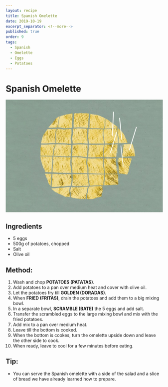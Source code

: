 ```yaml
---
layout: recipe
title: Spanish Omelette
date: 2019-10-19
excerpt_separator: <!--more-->
published: true
order: 9
tags:
  - Spanish
  - Omelette
  - Eggs
  - Potatoes
---
```


# Spanish Omelette

<!--more-->

[![Spanish Omelette](/_uploads/spanishomelette1.jpg)](/_uploads/spanishomelette1.jpg)

## Ingredients
- 5 eggs
- 500g of potatoes, chopped
- Salt
- Olive oil

## Method:
1. Wash and chop **POTATOES (PATATAS)**.
2. Add potatoes to a pan over medium heat and cover with olive oil.
3. Let the potatoes fry till **GOLDEN (DORADAS)**.
4. When **FRIED (FRITAS)**, drain the potatoes and add them to a big mixing bowl.
5. In a separate bowl, **SCRAMBLE (BATE)** the 5 eggs and add salt.
6. Transfer the scrambled eggs to the large mixing bowl and mix with the fried potatoes.
7. Add mix to a pan over medium heat.
8. Leave till the bottom is cooked.
9. When the bottom is cookes, turn the omelette upside down and leave the other side to cook.
10. When ready, leave to cool for a few minutes before eating.

## Tip:
- You can serve the Spanish omelette with a side of the salad and a slice of bread we have already learned how to prepare.
